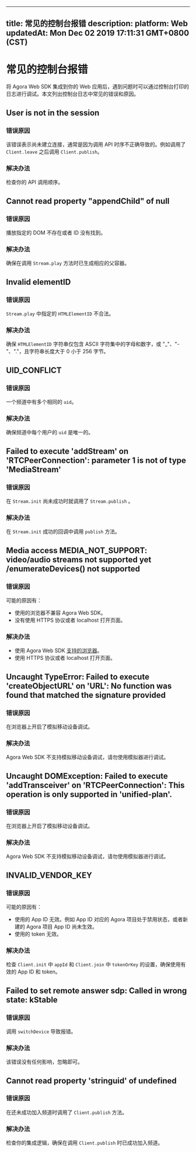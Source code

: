 
---
title: 常见的控制台报错
description: 
platform: Web
updatedAt: Mon Dec 02 2019 17:11:31 GMT+0800 (CST)
---
# 常见的控制台报错
将 Agora Web SDK 集成到你的 Web 应用后，遇到问题时可以通过控制台打印的日志进行调试。本文列出控制台日志中常见的错误和原因。

## User is not in the session

### 错误原因

该错误表示尚未建立连接，通常是因为调用 API 时序不正确导致的。例如调用了 `Client.leave` 之后调用 `Client.publish`。

### 解决办法

检查你的 API 调用顺序。

## Cannot read property "appendChild" of null

### 错误原因

播放指定的 DOM 不存在或者 ID 没有找到。

### 解决办法

确保在调用 `Stream.play` 方法时已生成相应的父容器。

## Invalid elementID

### 错误原因

 `Stream.play` 中指定的 `HTMLElementID` 不合法。

### 解决办法

确保 `HTMLElementID` 字符串仅包含 ASCII 字符集中的字母和数字，或 "_"、"-"、"."，且字符串长度大于 0 小于 256 字节。

## UID_CONFLICT

### 错误原因

 一个频道中有多个相同的 `uid`。

### 解决办法

确保频道中每个用户的 `uid` 是唯一的。

## Failed to execute 'addStream' on 'RTCPeerConnection': parameter 1 is not of type 'MediaStream'

### 错误原因

在 `Stream.init` 尚未成功时就调用了 `Stream.publish` 。

### 解决办法

在 `Stream.init` 成功的回调中调用 `publish` 方法。

## Media access MEDIA_NOT_SUPPORT: video/audio streams not supported yet /enumerateDevices() not supported

### 错误原因

可能的原因有：

- 使用的浏览器不兼容 Agora Web SDK。
- 没有使用 HTTPS 协议或者 localhost 打开页面。

### 解决办法

- 使用 Agora Web SDK [支持的浏览器](https://docs.agora.io/cn/faq/browser_support)。
- 使用 HTTPS 协议或者 localhost 打开页面。

## Uncaught TypeError: Failed to execute 'createObjectURL' on 'URL': No function was found that matched the signature provided

### 错误原因

在浏览器上开启了模拟移动设备调试。

### 解决办法

Agora Web SDK 不支持模拟移动设备调试，请勿使用模拟器进行调试。

## Uncaught DOMException: Failed to execute 'addTransceiver' on 'RTCPeerConnection': This operation is only supported in 'unified-plan'.

### 错误原因

在浏览器上开启了模拟移动设备调试。

### 解决办法

Agora Web SDK 不支持模拟移动设备调试，请勿使用模拟器进行调试。

## INVALID_VENDOR_KEY

### 错误原因

可能的原因有：

- 使用的 App ID 无效。例如 App ID 对应的 Agora 项目处于禁用状态，或者新建的 Agora 项目 App ID 尚未生效。
- 使用的 token 无效。

### 解决办法

检查 `Client.init` 中 `appId` 和 `Client.join` 中 `tokenOrKey` 的设置，确保使用有效的 App ID 和 token。

## Failed to set remote answer sdp: Called in wrong state: kStable

### 错误原因

调用 `switchDevice` 导致报错。

### 解决办法

该错误没有任何影响，忽略即可。

## Cannot read property 'stringuid' of undefined

### 错误原因

在还未成功加入频道时调用了 `Client.publish` 方法。

### 解决办法

检查你的集成逻辑，确保在调用 `Client.publish` 时已成功加入频道。

